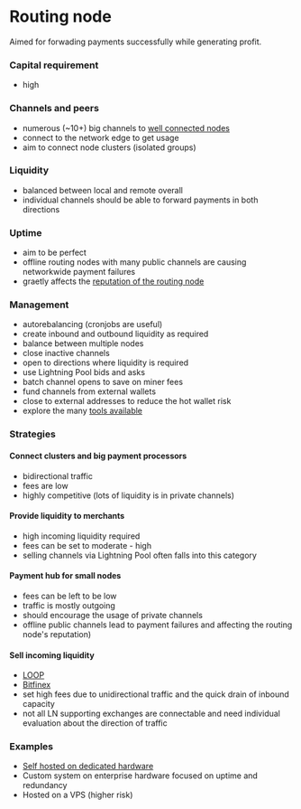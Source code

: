# Routing node
Aimed for forwading payments successfully while generating profit.  

### Capital requirement
* high

### Channels and peers
* numerous (~10+) big channels to [well connected nodes](bosscore.md)
* connect to the network edge to get usage
* aim to connect node clusters (isolated groups)

### Liquidity 
* balanced between local and remote overall
* individual channels should be able to forward payments in both directions

### Uptime
* aim to be perfect
* offline routing nodes with many public channels are causing networkwide payment failures
* graetly affects the [reputation of the routing node](bossscore.md)

### Management

* autorebalancing (cronjobs are useful)
* create inbound and outbound liquidity as required
* balance between multiple nodes
* close inactive channels
* open to directions where liquidity is required
* use Lightning Pool bids and asks
* batch channel opens to save on miner fees 
* fund channels from external wallets
* close to external addresses to reduce the hot wallet risk
* explore the many [tools available](README.md#manage-channels)

### Strategies

#### Connect clusters and big payment processors
* bidirectional traffic 
* fees are low 
* highly competitive (lots of liquidity is in private channels)
 
#### Provide liquidity to merchants
* high incoming liquidity required
* fees can be set to moderate - high
* selling channels via Lightning Pool often falls into this category

#### Payment hub for small nodes
* fees can be left to be low 
* traffic is mostly outgoing
* should encourage the usage of private channels 
* offline public channels lead to payment failures and affecting the routing node's reputation)

#### Sell incoming liquidity

* [LOOP](https://1ml.com/node/021c97a90a411ff2b10dc2a8e32de2f29d2fa49d41bfbb52bd416e460db0747d0d)
* [Bitfinex](https://ln.bitfinex.com/)
* set high fees due to unidirectional traffic and the quick drain of inbound capacity
* not all LN supporting exchanges are connectable and need individual evaluation about the direction of traffic

### Examples
* [Self hosted on dedicated hardware](https://github.com/bavarianledger/bitcoin-nodes)
* Custom system on enterprise hardware focused on uptime and redundancy
* Hosted on a VPS (higher risk)